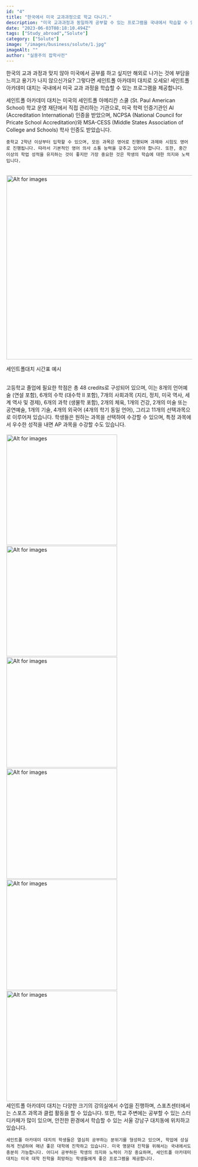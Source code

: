 ```yaml
---
id: "4"
title: "한국에서 미국 교과과정으로 학교 다니기."
description: "미국 교과과정과 동일하게 공부할 수 있는 프로그램을 국내에서 학습할 수 있습니다!"
date: "2023-06-03T08:18:10.494Z"
tags: ["Study_abroad","Solute"]
category: ["Solute"]
image: "/images/business/solute/1.jpg"
imageAlt: ""
author: "실용주의 잡학사전"
---
```

<p className="mb-3 font-light text-gray-500 dark:text-gray-400 first-line:uppercase first-line:tracking-widest first-letter:text-7xl first-letter:font-bold first-letter:text-gray-900 dark:first-letter:text-gray-100 first-letter:mr-3 first-letter:float-left">
    한국의 교과 과정과 맞지 않아 미국에서 공부를 하고 싶지만 해외로 나가는 것에 부담을 느끼고 용기가 나지 않으신가요? 그렇다면 세인트폴 아카데미 대치로 오세요! 세인트폴 아카데미 대치는 국내에서 미국 교과 과정을 학습할 수 있는 프로그램을 제공합니다.
</p>
<div className="font-light text-gray-500 dark:text-gray-400">
    세인트폴 아카데미 대치는 미국의 세인트폴 아메리칸 스쿨 (St. Paul American School) 학교 운영 재단에서 직접 관리하는 기관으로, 미국 학력 인증기관인 AI (Accreditation International) 인증을 받았으며, NCPSA (National Council for Pricate School Accreditation)와 MSA-CESS (Middle States Association of College and Schools) 학사 인증도 받았습니다.

    중학교 2학년 이상부터 입학할 수 있으며, 모든 과목은 영어로 진행되며 과제와 시험도 영어로 진행됩니다. 따라서 기본적인 영어 의사 소통 능력을 갖추고 있어야 합니다. 또한, 중간 이상의 학업 성적을 유지하는 것이 좋지만 가장 중요한 것은 학생의 학습에 대한 의지와 노력입니다.
</div>
<br/>
<div className="relative">
  <!-- <div className="flex" style="transform:translateX(-600px)"> -->
  <div className="flex flex-wrap justify-center not-prose">
    <img
        height="500px"
        width="700px"
        className="cover "
        style="margin:1px"
        alt="Alt for images"
        src="/images/business/solute/2.png"
    />
    <p className="text-xs leading-normal text-center uppercase">
      세인트폴대치 시간표 예시
    </p>
  </div>
</div>
<br/>
<div className="font-light text-gray-500 dark:text-gray-400">
    고등학교 졸업에 필요한 학점은 총 48 credits로 구성되어 있으며, 이는 8개의 언어예술 (연설 포함), 6개의 수학 (대수학 II 포함), 7개의 사회과목 (지리, 정치, 미국 역사, 세계 역사 및 경제), 6개의 과학 (생물학 포함), 2개의 체육, 1개의 건강, 2개의 미술 또는 공연예술, 1개의 기술, 4개의 외국어 (4개의 학기 동일 언어), 그리고 11개의 선택과목으로 이루어져 있습니다. 학생들은 원하는 과목을 선택하여 수강할 수 있으며, 특정 과목에서 우수한 성적을 내면 AP 과목을 수강할 수도 있습니다.
</div>
<br/>
<div className="relative">
  <!-- <div className="flex" style="transform:translateX(-600px)"> -->
  <div className="flex flex-wrap justify-center not-prose">
    <img
        height="300px"
        width="300px"
        className="cover "
        style="margin:1px"
        alt="Alt for images"
        src="/images/business/solute/classroom_1.jpg"
    />
    <img
        height="300px"
        width="300px"
        className="cover  "
        style="margin:1px"
        alt="Alt for images"
        src="/images/business/solute/classroom_2.jpg"
    />
    <img
        height="300px"
        width="300px"
        className="cover  "
        style="margin:1px"
        alt="Alt for images"
        src="/images/business/solute/classroom_3.jpg"
    />
    <img
        height="300px"
        width="300px"
        className="cover  "
        style="margin:1px"
        alt="Alt for images"
        src="/images/business/solute/classroom_4.jpg"
    />
    <img
        height="300px"
        width="300px"
        className="cover  "
        style="margin:1px"
        alt="Alt for images"
        src="/images/business/solute/classroom_5.jpg"
    />
    <img
        height="300px"
        width="300px"
        className="cover  "
        style="margin:1px"
        alt="Alt for images"
        src="/images/business/solute/classroom_6.jpg"
    />
  </div>
</div>
<div className="font-light text-gray-500 dark:text-gray-400">
    세인트폴 아카데미 대치는 다양한 크기의 강의실에서 수업을 진행하며, 스포츠센터에서는 스포츠 과목과 클럽 활동을 할 수 있습니다. 또한, 학교 주변에는 공부할 수 있는 스터디카페가 많이 있으며, 안전한 환경에서 학습할 수 있는 서울 강남구 대치동에 위치하고 있습니다.

    세인트폴 아카데미 대치의 학생들은 열심히 공부하는 분위기를 형성하고 있으며, 학업에 성실하게 전념하여 매년 좋은 대학에 진학하고 있습니다. 미국 명문대 진학을 위해서는 국내에서도 충분히 가능합니다. 어디서 공부하든 학생의 의지와 노력이 가장 중요하며, 세인트폴 아카데미 대치는 미국 대학 진학을 희망하는 학생들에게 좋은 프로그램을 제공합니다.
</div>
